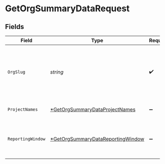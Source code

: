 # GetOrgSummaryDataRequest


## Fields

| Field                                                                                            | Type                                                                                             | Required                                                                                         | Description                                                                                      |
| ------------------------------------------------------------------------------------------------ | ------------------------------------------------------------------------------------------------ | ------------------------------------------------------------------------------------------------ | ------------------------------------------------------------------------------------------------ |
| `OrgSlug`                                                                                        | *string*                                                                                         | :heavy_check_mark:                                                                               | Org slug in the form `vcs-slug/org-name`. The `/` characters may be URL-escaped.                 |
| `ProjectNames`                                                                                   | [*GetOrgSummaryDataProjectNames](../../models/operations/getorgsummarydataprojectnames.md)       | :heavy_minus_sign:                                                                               | List of project names.                                                                           |
| `ReportingWindow`                                                                                | [*GetOrgSummaryDataReportingWindow](../../models/operations/getorgsummarydatareportingwindow.md) | :heavy_minus_sign:                                                                               | The time window used to calculate summary metrics.                                               |